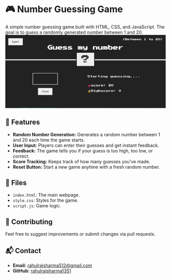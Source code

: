 # 🎮 Number Guessing Game

A simple number guessing game built with HTML, CSS, and JavaScript. The goal is to guess a randomly generated number between 1 and 20.
![Desktop design](./desktop-design.png)
## 🚀 Features

- **Random Number Generation:** Generates a random number between 1 and 20 each time the game starts.
- **User Input:** Players can enter their guesses and get instant feedback.
- **Feedback:** The game tells you if your guess is too high, too low, or correct.
- **Score Tracking:** Keeps track of how many guesses you've made.
- **Reset Button:** Start a new game anytime with a fresh random number.

## 📁 Files

- `index.html`: The main webpage.
- `style.css`: Styles for the game.
- `script.js`: Game logic.

## 🤝 Contributing

Feel free to suggest improvements or submit changes via pull requests.

## 📬 Contact

- **Email:** rahulrajsharma512@gmail.com
- **GitHub:** [rahulrajsharma1351](https://github.com/rahulrajsharma1351)

